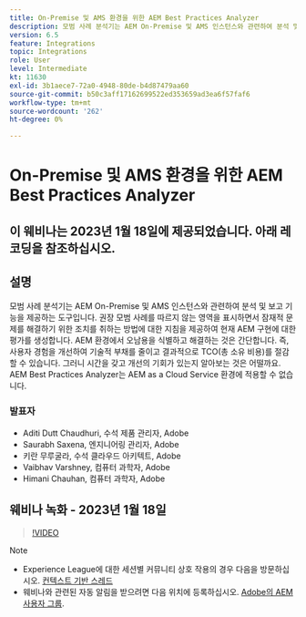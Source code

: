 ```yaml
---
title: On-Premise 및 AMS 환경을 위한 AEM Best Practices Analyzer
description: 모범 사례 분석기는 AEM On-Premise 및 AMS 인스턴스와 관련하여 분석 및 보고 기능을 제공하는 도구입니다. 권장 모범 사례를 따르지 않는 영역을 표시하면서 잠재적 문제를 해결하기 위한 조치를 취하는 방법에 대한 지침을 제공하여 현재 AEM 구현에 대한 평가를 생성합니다.
version: 6.5
feature: Integrations
topic: Integrations
role: User
level: Intermediate
kt: 11630
exl-id: 3b1aece7-72a0-4948-80de-b4d87479aa60
source-git-commit: b50c3aff17162699522ed353659ad3ea6f57faf6
workflow-type: tm+mt
source-wordcount: '262'
ht-degree: 0%

---
```


# On-Premise 및 AMS 환경을 위한 AEM Best Practices Analyzer

## 이 웨비나는 2023년 1월 18일에 제공되었습니다. 아래 레코딩을 참조하십시오.

## 설명

모범 사례 분석기는 AEM On-Premise 및 AMS 인스턴스와 관련하여 분석 및 보고 기능을 제공하는 도구입니다. 권장 모범 사례를 따르지 않는 영역을 표시하면서 잠재적 문제를 해결하기 위한 조치를 취하는 방법에 대한 지침을 제공하여 현재 AEM 구현에 대한 평가를 생성합니다. AEM 환경에서 오남용을 식별하고 해결하는 것은 간단합니다. 즉, 사용자 경험을 개선하여 기술적 부채를 줄이고 결과적으로 TCO(총 소유 비용)를 절감할 수 있습니다. 그러니 시간을 갖고 개선의 기회가 있는지 알아보는 것은 어떨까요.
AEM Best Practices Analyzer는 AEM as a Cloud Service 환경에 적용할 수 없습니다.

### 발표자

* Aditi Dutt Chaudhuri, 수석 제품 관리자, Adobe
* Saurabh Saxena, 엔지니어링 관리자, Adobe
* 키란 무루굴라, 수석 클라우드 아키텍트, Adobe
* Vaibhav Varshney, 컴퓨터 과학자, Adobe
* Himani Chauhan, 컴퓨터 과학자, Adobe

## 웨비나 녹화 - 2023년 1월 18일

>[!VIDEO](https://video.tv.adobe.com/v/3413364/)

>[!NOTE]
>
>* Experience League에 대한 세션별 커뮤니티 상호 작용의 경우 다음을 방문하십시오. [컨텍스트 기반 스레드](https://bit.ly/3Z6AyM1)
>* 웨비나와 관련된 자동 알림을 받으려면 다음 위치에 등록하십시오. [Adobe의 AEM 사용자 그룹](https://aem-augs.adobe.com/).

